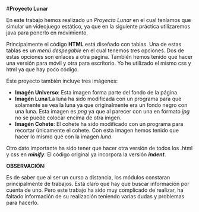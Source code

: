 #**Proyecto Lunar**

En este trabajo hemos realizado un _Proyecto Lunar_ en el cual teníamos que simular un videojuego estático, ya que en la siguiente práctica utilizaremos java para ponerlo en movimiento.

Principalmente el código **HTML** está diseñado con tablas. Una de estas tablas es un _menú despegable_ en el cual tenemos tres opciones. Dos de estas opciones son enlaces a otra página. También hemos tenido que hacer una versión para móvil y otra para escritorio. Yo he utilizado el mismo css y html ya que hay poco código.

Este proyecto también incluye tres imágenes:

* **Imagén Universo**: Esta imagen forma parte del fondo de la página.
* **Imagén Luna**:La luna ha sido modificada con un programa para que solamente se vea la luna ya que originalmente era  un fondo negro con una luna. Esta imagen es _png_ ya que al parecer con una en formato _jpg_ no se puede colocar encima de otra imgen.
* **Imagén Cohete**: El cohete ha sido modificado con un programa para recortar únicamente el cohete. Con esta imagen hemos tenido que hacer lo mismo que con la imagen _luna_.

Otro dato importante ha sido tener que hacer otra versión de todos los .html y css en **_minify_**. El código original ya incorpora la versión **_indent_**.


**OBSERVACIÓN:**

Es de saber que al ser un curso a distancia, los módulos constaran principalmente de trabajos. Está claro que hay que buscar información por cuenta de uno. Pero este trabajo ha sido muy complicado de realizar, ha faltado información de su realización teniendo varias dudas y problemas para hacerlo.
